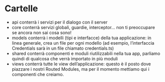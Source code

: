 # Cartelle

- api conterrà i servizi per il dialogo con il server
- core conterrà servizi globali, guardie, interceptor…
  non ti preoccupare se ancora non sai cosa sono!
- models conterrà i modelli (tipi e interfacce) della tua applicazione:
  in linea generale, crea un file per ogni modello (ad esempio,
  l’interfaccia Credentials sarà in un file chiamato credentials.ts)
- shared conterrà componenti e moduli riutilizzabili nella tua app,
  parliamo quindi di qualcosa che verrà importato in più moduli
- views conterrà tutte le view dell’applicazione:
  questo è il posto dove piazzare i nostri Routed Modules,
  ma per il momento mettiamo qui i componenti che creiamo.
